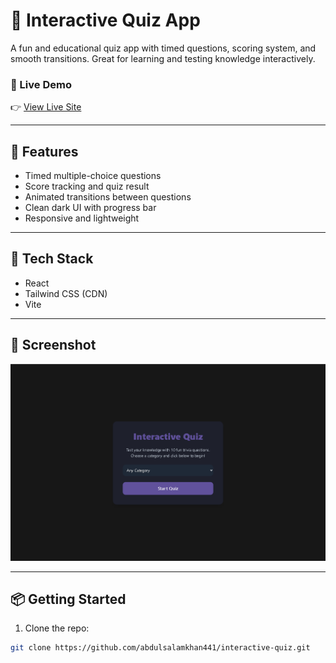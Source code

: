 # 🧠 Interactive Quiz App

A fun and educational quiz app with timed questions, scoring system, and smooth transitions. Great for learning and testing knowledge interactively.

### 🔗 Live Demo
👉 [View Live Site](https://askweb12.netlify.app/)

---

## 🚀 Features

- Timed multiple-choice questions
- Score tracking and quiz result
- Animated transitions between questions
- Clean dark UI with progress bar
- Responsive and lightweight

---

## 🧰 Tech Stack

- React
- Tailwind CSS (CDN)
- Vite

---

## 📸 Screenshot

![Quiz App Screenshot](./public/screenshot.PNG)

---

## 📦 Getting Started

1. Clone the repo:
```bash
git clone https://github.com/abdulsalamkhan441/interactive-quiz.git
